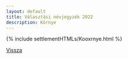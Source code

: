 ```yaml
---
layout: default
title: Választási névjegyzék 2022
description: Környe
---
```


{% include settlementHTMLs/Kooxrnye.html %}

[Vissza](./)